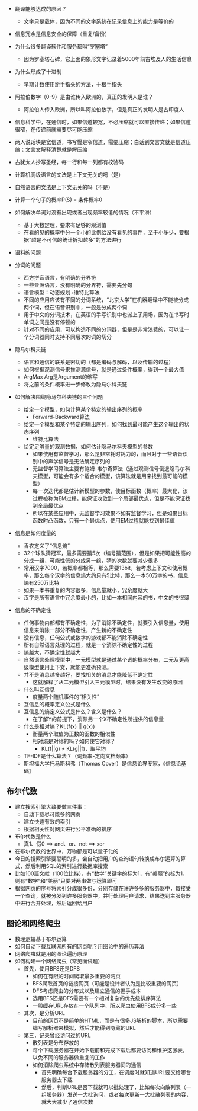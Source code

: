 - 翻译能够达成的原因？
  - 文字只是载体，因为不同的文字系统在记录信息上的能力是等价的
- 信息冗余是信息安全的保障（重复/备份）
- 为什么很多翻译软件和服务都叫“罗塞塔”
  - 因为罗塞塔石碑，它上面的象形文字记录着5000年前古埃及人的生活信息
- 为什么形成了十进制
  - 早期计数使用掰手指头的方法，十根手指头
- 阿拉伯数字（0-9）是由谁传入欧洲的，真正的发明人是谁？
  - 阿拉伯人传入欧洲，所以叫阿拉伯数字，但是真正的发明人是古印度人
- 信息科学中，在通信时，如果信道较宽，不必压缩就可以直接传递；如果信道很窄，在传递前就需要尽可能压缩
- 两人说话块是宽信道，书写慢是窄信道，需要压缩；白话到文言文就是信道压缩；文言文解释清楚就是解压缩
- 古犹太人抄写圣经，每一行和每一列都有校验码
- 计算机高级语言的文法是上下文无关的吗（是）
- 自然语言的文法是上下文无关的吗（不是）
- 计算一个句子的概率P(S) = 条件概率0
- 如何解决单词对没有出现或者出现频率较低的情况（不平滑）
  - 基于大数定理，要求有足够的观测值
  - 在看的见的概率中分一个小的比例给没有看见的事件，至于小多少，要根据“越是不可信的统计折扣越多”的方法进行
- 语料的问题
- 分词的问题
  - 西方拼音语言，有明确的分界符
  - 一些亚洲语言，没有明确的分界符，需要先分句
  - 语言模型：动态规划+维特比算法
  - 不同的应用应该有不同的分词系统，“北京大学”在机器翻译中不能被分成两个词，但在语音识别中，一般是分成两个词
  - 用于中文的分词技术，在英语的手写识别中也派上了用场，因为在书写时单词之间是没有停顿的
  - 针对不同的应用，可以构造不同的分词器，但是是非常浪费的，可以让一个分词器同时支持不同层次的词的切分

- 隐马尔科夫链
  - 语言和通信的联系是密切的（都是编码与解码，以及传输的过程）
  - 如何根据观测信号来推测源信号，就是通过条件概率，得到一个最大值
  - ArgMax Arg是Argument的缩写
  - 将之前的条件概率进一步修改为隐马尔科夫链
- 如何解决围绕隐马尔科夫链的三个问题
  - 给定一个模型，如何计算某个特定的输出序列的概率
    - Forward-Backward算法
  - 给定一个模型和某个特定的输出序列，如何找到最可能产生这个输出的状态序列
    - 维特比算法
  - 给定足够量的观测数据，如何估计隐马尔科夫模型的参数
    - 如果使用有监督学习，那么是非常耗时耗力的，而且对于一些语音识别中的声学信号是无法确定序列的
    - 无监督学习算法主要有鲍姆-韦尔奇算法（通过观测信号倒退隐马尔科夫模型，可能会有多个适合的模型，该算法就是用来找到最可能的模型）
    - 每一次迭代都是估计新模型的参数，使目标函数（概率）最大化，该过程被称为EM过程，能保证收敛到一个局部最优点，但是不能保证找到全局最优点
    - 所以在某些应用中，无监督学习效果不如有监督学习，但是如果目标函数时凸函数，只有一个最优点，使用EM过程就能找到最佳值

- 信息是如何度量的
  - 香农定义了“信息熵”
  - 32个球队猜冠军，最多需要猜5次（编号猜范围），但是如果把可能性高的分成一组，可能性低的分成另一组，猜的次数就要减少很多
  - 常用汉字7000，若概率都相等，那么需要13bit，若考虑上下文和使用概率，那么每个汉字的信息熵大约只有5比特，那么一本50万字的书，信息熵有250万比特
  - 如果一本书重复的内容很多，信息量就小，冗余度就大
  - 汉字是所有语言中冗余度最小的，比如一本相同内容的书，中文的书很薄
- 信息的不确定性
  - 任何事物内部都有不确定性，为了消除不确定性，就要引入信息量，使用信息来消除一部分不确定性，产生新的不确定性
  - 没有信息，任何公式或数字的游戏都不能消除不确定性
  - 所有自然语言处理的过程，就是一个消除不确定性的过程
  - 熵越大，不确定性就越大
  - 自然语言处理模型中，一元模型就是通过某个词的概率分布，二元及更高级模型使用上下文，就能更准确预测。
  - 并不是消息越多越好，要找相关的消息才能降低不确定性
    - 这就解释了从二元模型引入三元模型时，结果没有发生改变的原因
  - 什么叫互信息
    - 度量两个随机事件的“相关性”
  - 互信息的概率定义公式是什么
  - 互信息的熵定义公式是什么？含义是什么？
    - 在了解Y的前提下，消除另一个X不确定性所提供的信息量
  - 什么是相对熵？KL(f(x) ||  g(x))
    - 衡量两个取值为正数的函数的相似性
    - 相对熵是对称的吗？如何使它对称？
      - KL(f||g) $\ne$ KL(g||f)，取平均
  - TF-IDF是什么算法？（词频率-定向文档频率）
  - 斯坦福大学托马斯科弗（Thomas Cover）是信息论界专家，《信息论基础》



## 布尔代数

- 建立搜索引擎大致要做三件事：
  - 自动下载尽可能多的网页
  - 建立快速有效的索引
  - 根据相关性对网页进行公平准确的排序
- 布尔代数是什么
  - 真1、假0 ==> and、or、not ==> xor
- 在布尔代数的世界中，万物都是可以量子化的
- 今日的搜索引擎要聪明的多，会自动把用户的查询语句转换成布尔运算的算式，然后利用SQL的索引进行数据库搜索
- 比如100篇文献（100位比特），有“数学”关键字的标为1，有“美丽”的标为1，则有“数字”和“美丽”只要对两串做与运算即可
- 根据网页的序号将索引分成很多份，分别存储在许许多多的服务器中，每接受一个查询，就被分发到许多服务器中，并行处理用户请求，结果送到主服务器中进行合并处理，然后返回给用户



## 图论和网络爬虫

- 数理逻辑基于布尔运算
- 如何自动下载互联网所有的网页呢？用图论中的遍历算法
- 网络爬虫就是用的图论遍历原理
- 如何构建一个网络爬虫（常见面试题）
  - 首先，使用BFS还是DFS
    - 如何在有限的时间爬取最多重要的网页
    - BFS爬取首页的链接网页（可能是设计者认为是比较重要的网页）
    - DFS考虑爬虫的分布式以及建立通信的握手成本
    - 选用BFS还是DFS需要有一个相对复杂的优先级排序算法
    - 一般缓存URL存放在一个队列中，所以爬虫使用BFS成分多一些
  - 其次，是分析URL
    - 目前的网页不是简单的HTML，而是有很多JS解析的脚本，所以需要编写解析器来模拟，然后才能得到隐藏的URL
  - 第三，记录曾经访问过的URL
    - 散列表是分布存放的
    - 每个下载服务器在开始下载前和完成下载后都要访问和维护这张表，以免不同的服务器做重复的工作
    - 如何消除爬虫系统中存储散列表服务器间的通信
      - 首先明确每台下载服务器的分工，在调度时就知道URL要交给哪台服务器去下载
      - 然后，判断URL是否下载就可以批处理了，比如每次向散列表（一组服务器）发送一大批询问，或者每次更新一大批散列表的内容，就大大减少了通信次数